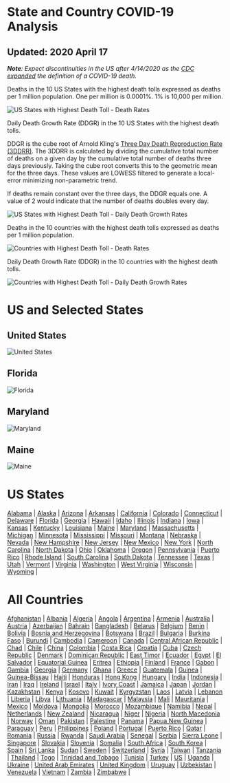 # State and Country COVID-19 Analysis #
## Updated: 2020 April 17 ##

***Note**:  Expect discontinuities in the US after 4/14/2020 as the [CDC](CDC "https://www.cdc.gov/coronavirus/2019-ncov/cases-updates/cases-in-us.html") [expanded](expanded "https://i0.wp.com/wattsupwiththat.com/wp-content/uploads/2020/04/another-case-of-covid.png?w=721&ssl=1") the definition of a COVID-19 death.*

Deaths in the 10 US States with the highest death tolls expressed as deaths per 1 million population. One per million is 0.0001%.  1% is 10,000 per million.

![US States with Highest Death Toll - Death Rates](https://github.com/lintondf/COVIDtoTimeSeries/raw/master/analysis/States10WorstDeathRates.png)

Daily Death Growth Rate (DDGR) in the 10 US States with the highest death tolls.

DDGR is the cube root of Arnold Kling's [Three Day Death Reproduction Rate (3DDRR)](http://www.arnoldkling.com/blog/the-3ddrr/).  The 3DDRR is calculated by dividing the cumulative total number of deaths on a given day by the  cumulative total number of deaths three days previously.  Taking the cube root converts this to the geometric mean for the three days.  These values are LOWESS filtered to generate a local-error minimizing non-parametric trend.

If deaths remain constant over the three days, the DDGR equals one.  A value of 2 would indicate that the number of deaths doubles every day.

![US States with Highest Death Toll - Daily Death Growth Rates](https://github.com/lintondf/COVIDtoTimeSeries/raw/master/analysis/States10WorstDDGR.png)

Deaths in the 10 countries with the highest death tolls expressed as deaths per 1 million population. 

![Countries with Highest Death Toll - Death Rates](https://github.com/lintondf/COVIDtoTimeSeries/raw/master/analysis/Countries10WorstDeathRates.png)

Daily Death Growth Rate (DDGR) in the 10 countries with the highest death tolls.

![Countries with Highest Death Toll - Daily Death Growth Rates](https://github.com/lintondf/COVIDtoTimeSeries/raw/master/analysis/Countries10WorstDDGR.png)

# US and Selected States #
## United States ##
![United States](https://github.com/lintondf/COVIDtoTimeSeries/raw/master/analysis/countries/US.png)

## Florida ##
![Florida](https://github.com/lintondf/COVIDtoTimeSeries/raw/master/analysis/states/Florida.png)

## Maryland ##
![Maryland](https://github.com/lintondf/COVIDtoTimeSeries/raw/master/analysis/states/Maryland.png)

## Maine ##
![Maine](https://github.com/lintondf/COVIDtoTimeSeries/raw/master/analysis/states/Maine.png)

# US States #
<!---states[-->
[Alabama](https://github.com/lintondf/COVIDtoTimeSeries/raw/master/analysis/states/Alabama.png) &#124; 
[Alaska](https://github.com/lintondf/COVIDtoTimeSeries/raw/master/analysis/states/Alaska.png) &#124; 
[Arizona](https://github.com/lintondf/COVIDtoTimeSeries/raw/master/analysis/states/Arizona.png) &#124; 
[Arkansas](https://github.com/lintondf/COVIDtoTimeSeries/raw/master/analysis/states/Arkansas.png) &#124; 
[California](https://github.com/lintondf/COVIDtoTimeSeries/raw/master/analysis/states/California.png) &#124; 
[Colorado](https://github.com/lintondf/COVIDtoTimeSeries/raw/master/analysis/states/Colorado.png) &#124; 
[Connecticut](https://github.com/lintondf/COVIDtoTimeSeries/raw/master/analysis/states/Connecticut.png) &#124; 
[Delaware](https://github.com/lintondf/COVIDtoTimeSeries/raw/master/analysis/states/Delaware.png) &#124; 
[Florida](https://github.com/lintondf/COVIDtoTimeSeries/raw/master/analysis/states/Florida.png) &#124; 
[Georgia](https://github.com/lintondf/COVIDtoTimeSeries/raw/master/analysis/states/Georgia.png) &#124; 
[Hawaii](https://github.com/lintondf/COVIDtoTimeSeries/raw/master/analysis/states/Hawaii.png) &#124; 
[Idaho](https://github.com/lintondf/COVIDtoTimeSeries/raw/master/analysis/states/Idaho.png) &#124; 
[Illinois](https://github.com/lintondf/COVIDtoTimeSeries/raw/master/analysis/states/Illinois.png) &#124; 
[Indiana](https://github.com/lintondf/COVIDtoTimeSeries/raw/master/analysis/states/Indiana.png) &#124; 
[Iowa](https://github.com/lintondf/COVIDtoTimeSeries/raw/master/analysis/states/Iowa.png) &#124; 
[Kansas](https://github.com/lintondf/COVIDtoTimeSeries/raw/master/analysis/states/Kansas.png) &#124; 
[Kentucky](https://github.com/lintondf/COVIDtoTimeSeries/raw/master/analysis/states/Kentucky.png) &#124; 
[Louisiana](https://github.com/lintondf/COVIDtoTimeSeries/raw/master/analysis/states/Louisiana.png) &#124; 
[Maine](https://github.com/lintondf/COVIDtoTimeSeries/raw/master/analysis/states/Maine.png) &#124; 
[Maryland](https://github.com/lintondf/COVIDtoTimeSeries/raw/master/analysis/states/Maryland.png) &#124; 
[Massachusetts](https://github.com/lintondf/COVIDtoTimeSeries/raw/master/analysis/states/Massachusetts.png) &#124; 
[Michigan](https://github.com/lintondf/COVIDtoTimeSeries/raw/master/analysis/states/Michigan.png) &#124; 
[Minnesota](https://github.com/lintondf/COVIDtoTimeSeries/raw/master/analysis/states/Minnesota.png) &#124; 
[Mississippi](https://github.com/lintondf/COVIDtoTimeSeries/raw/master/analysis/states/Mississippi.png) &#124; 
[Missouri](https://github.com/lintondf/COVIDtoTimeSeries/raw/master/analysis/states/Missouri.png) &#124; 
[Montana](https://github.com/lintondf/COVIDtoTimeSeries/raw/master/analysis/states/Montana.png) &#124; 
[Nebraska](https://github.com/lintondf/COVIDtoTimeSeries/raw/master/analysis/states/Nebraska.png) &#124; 
[Nevada](https://github.com/lintondf/COVIDtoTimeSeries/raw/master/analysis/states/Nevada.png) &#124; 
[New Hampshire](https://github.com/lintondf/COVIDtoTimeSeries/raw/master/analysis/states/New%20Hampshire.png) &#124; 
[New Jersey](https://github.com/lintondf/COVIDtoTimeSeries/raw/master/analysis/states/New%20Jersey.png) &#124; 
[New Mexico](https://github.com/lintondf/COVIDtoTimeSeries/raw/master/analysis/states/New%20Mexico.png) &#124; 
[New York](https://github.com/lintondf/COVIDtoTimeSeries/raw/master/analysis/states/New%20York.png) &#124; 
[North Carolina](https://github.com/lintondf/COVIDtoTimeSeries/raw/master/analysis/states/North%20Carolina.png) &#124; 
[North Dakota](https://github.com/lintondf/COVIDtoTimeSeries/raw/master/analysis/states/North%20Dakota.png) &#124; 
[Ohio](https://github.com/lintondf/COVIDtoTimeSeries/raw/master/analysis/states/Ohio.png) &#124; 
[Oklahoma](https://github.com/lintondf/COVIDtoTimeSeries/raw/master/analysis/states/Oklahoma.png) &#124; 
[Oregon](https://github.com/lintondf/COVIDtoTimeSeries/raw/master/analysis/states/Oregon.png) &#124; 
[Pennsylvania](https://github.com/lintondf/COVIDtoTimeSeries/raw/master/analysis/states/Pennsylvania.png) &#124; 
[Puerto Rico](https://github.com/lintondf/COVIDtoTimeSeries/raw/master/analysis/states/Puerto%20Rico.png) &#124; 
[Rhode Island](https://github.com/lintondf/COVIDtoTimeSeries/raw/master/analysis/states/Rhode%20Island.png) &#124; 
[South Carolina](https://github.com/lintondf/COVIDtoTimeSeries/raw/master/analysis/states/South%20Carolina.png) &#124; 
[South Dakota](https://github.com/lintondf/COVIDtoTimeSeries/raw/master/analysis/states/South%20Dakota.png) &#124; 
[Tennessee](https://github.com/lintondf/COVIDtoTimeSeries/raw/master/analysis/states/Tennessee.png) &#124; 
[Texas](https://github.com/lintondf/COVIDtoTimeSeries/raw/master/analysis/states/Texas.png) &#124; 
[Utah](https://github.com/lintondf/COVIDtoTimeSeries/raw/master/analysis/states/Utah.png) &#124; 
[Vermont](https://github.com/lintondf/COVIDtoTimeSeries/raw/master/analysis/states/Vermont.png) &#124; 
[Virginia](https://github.com/lintondf/COVIDtoTimeSeries/raw/master/analysis/states/Virginia.png) &#124; 
[Washington](https://github.com/lintondf/COVIDtoTimeSeries/raw/master/analysis/states/Washington.png) &#124; 
[West Virginia](https://github.com/lintondf/COVIDtoTimeSeries/raw/master/analysis/states/West%20Virginia.png) &#124; 
[Wisconsin](https://github.com/lintondf/COVIDtoTimeSeries/raw/master/analysis/states/Wisconsin.png) &#124; 
[Wyoming](https://github.com/lintondf/COVIDtoTimeSeries/raw/master/analysis/states/Wyoming.png) &#124; 
<!---]states-->

# All Countries # 
<!---countries[-->
[Afghanistan](https://github.com/lintondf/COVIDtoTimeSeries/raw/master/analysis/countries/Afghanistan.png) &#124; 
[Albania](https://github.com/lintondf/COVIDtoTimeSeries/raw/master/analysis/countries/Albania.png) &#124; 
[Algeria](https://github.com/lintondf/COVIDtoTimeSeries/raw/master/analysis/countries/Algeria.png) &#124; 
[Angola](https://github.com/lintondf/COVIDtoTimeSeries/raw/master/analysis/countries/Angola.png) &#124; 
[Argentina](https://github.com/lintondf/COVIDtoTimeSeries/raw/master/analysis/countries/Argentina.png) &#124; 
[Armenia](https://github.com/lintondf/COVIDtoTimeSeries/raw/master/analysis/countries/Armenia.png) &#124; 
[Australia](https://github.com/lintondf/COVIDtoTimeSeries/raw/master/analysis/countries/Australia.png) &#124; 
[Austria](https://github.com/lintondf/COVIDtoTimeSeries/raw/master/analysis/countries/Austria.png) &#124; 
[Azerbaijan](https://github.com/lintondf/COVIDtoTimeSeries/raw/master/analysis/countries/Azerbaijan.png) &#124; 
[Bahrain](https://github.com/lintondf/COVIDtoTimeSeries/raw/master/analysis/countries/Bahrain.png) &#124; 
[Bangladesh](https://github.com/lintondf/COVIDtoTimeSeries/raw/master/analysis/countries/Bangladesh.png) &#124; 
[Belarus](https://github.com/lintondf/COVIDtoTimeSeries/raw/master/analysis/countries/Belarus.png) &#124; 
[Belgium](https://github.com/lintondf/COVIDtoTimeSeries/raw/master/analysis/countries/Belgium.png) &#124; 
[Benin](https://github.com/lintondf/COVIDtoTimeSeries/raw/master/analysis/countries/Benin.png) &#124; 
[Bolivia](https://github.com/lintondf/COVIDtoTimeSeries/raw/master/analysis/countries/Bolivia.png) &#124; 
[Bosnia and Herzegovina](https://github.com/lintondf/COVIDtoTimeSeries/raw/master/analysis/countries/Bosnia%20and%20Herzegovina.png) &#124; 
[Botswana](https://github.com/lintondf/COVIDtoTimeSeries/raw/master/analysis/countries/Botswana.png) &#124; 
[Brazil](https://github.com/lintondf/COVIDtoTimeSeries/raw/master/analysis/countries/Brazil.png) &#124; 
[Bulgaria](https://github.com/lintondf/COVIDtoTimeSeries/raw/master/analysis/countries/Bulgaria.png) &#124; 
[Burkina Faso](https://github.com/lintondf/COVIDtoTimeSeries/raw/master/analysis/countries/Burkina%20Faso.png) &#124; 
[Burundi](https://github.com/lintondf/COVIDtoTimeSeries/raw/master/analysis/countries/Burundi.png) &#124; 
[Cambodia](https://github.com/lintondf/COVIDtoTimeSeries/raw/master/analysis/countries/Cambodia.png) &#124; 
[Cameroon](https://github.com/lintondf/COVIDtoTimeSeries/raw/master/analysis/countries/Cameroon.png) &#124; 
[Canada](https://github.com/lintondf/COVIDtoTimeSeries/raw/master/analysis/countries/Canada.png) &#124; 
[Central African Republic](https://github.com/lintondf/COVIDtoTimeSeries/raw/master/analysis/countries/Central%20African%20Republic.png) &#124; 
[Chad](https://github.com/lintondf/COVIDtoTimeSeries/raw/master/analysis/countries/Chad.png) &#124; 
[Chile](https://github.com/lintondf/COVIDtoTimeSeries/raw/master/analysis/countries/Chile.png) &#124; 
[China](https://github.com/lintondf/COVIDtoTimeSeries/raw/master/analysis/countries/China.png) &#124; 
[Colombia](https://github.com/lintondf/COVIDtoTimeSeries/raw/master/analysis/countries/Colombia.png) &#124; 
[Costa Rica](https://github.com/lintondf/COVIDtoTimeSeries/raw/master/analysis/countries/Costa%20Rica.png) &#124; 
[Croatia](https://github.com/lintondf/COVIDtoTimeSeries/raw/master/analysis/countries/Croatia.png) &#124; 
[Cuba](https://github.com/lintondf/COVIDtoTimeSeries/raw/master/analysis/countries/Cuba.png) &#124; 
[Czech Republic](https://github.com/lintondf/COVIDtoTimeSeries/raw/master/analysis/countries/Czech%20Republic.png) &#124; 
[Denmark](https://github.com/lintondf/COVIDtoTimeSeries/raw/master/analysis/countries/Denmark.png) &#124; 
[Dominican Republic](https://github.com/lintondf/COVIDtoTimeSeries/raw/master/analysis/countries/Dominican%20Republic.png) &#124; 
[East Timor](https://github.com/lintondf/COVIDtoTimeSeries/raw/master/analysis/countries/East%20Timor.png) &#124; 
[Ecuador](https://github.com/lintondf/COVIDtoTimeSeries/raw/master/analysis/countries/Ecuador.png) &#124; 
[Egypt](https://github.com/lintondf/COVIDtoTimeSeries/raw/master/analysis/countries/Egypt.png) &#124; 
[El Salvador](https://github.com/lintondf/COVIDtoTimeSeries/raw/master/analysis/countries/El%20Salvador.png) &#124; 
[Equatorial Guinea](https://github.com/lintondf/COVIDtoTimeSeries/raw/master/analysis/countries/Equatorial%20Guinea.png) &#124; 
[Eritrea](https://github.com/lintondf/COVIDtoTimeSeries/raw/master/analysis/countries/Eritrea.png) &#124; 
[Ethiopia](https://github.com/lintondf/COVIDtoTimeSeries/raw/master/analysis/countries/Ethiopia.png) &#124; 
[Finland](https://github.com/lintondf/COVIDtoTimeSeries/raw/master/analysis/countries/Finland.png) &#124; 
[France](https://github.com/lintondf/COVIDtoTimeSeries/raw/master/analysis/countries/France.png) &#124; 
[Gabon](https://github.com/lintondf/COVIDtoTimeSeries/raw/master/analysis/countries/Gabon.png) &#124; 
[Gambia](https://github.com/lintondf/COVIDtoTimeSeries/raw/master/analysis/countries/Gambia.png) &#124; 
[Georgia](https://github.com/lintondf/COVIDtoTimeSeries/raw/master/analysis/countries/Georgia.png) &#124; 
[Germany](https://github.com/lintondf/COVIDtoTimeSeries/raw/master/analysis/countries/Germany.png) &#124; 
[Ghana](https://github.com/lintondf/COVIDtoTimeSeries/raw/master/analysis/countries/Ghana.png) &#124; 
[Greece](https://github.com/lintondf/COVIDtoTimeSeries/raw/master/analysis/countries/Greece.png) &#124; 
[Guatemala](https://github.com/lintondf/COVIDtoTimeSeries/raw/master/analysis/countries/Guatemala.png) &#124; 
[Guinea](https://github.com/lintondf/COVIDtoTimeSeries/raw/master/analysis/countries/Guinea.png) &#124; 
[Guinea-Bissau](https://github.com/lintondf/COVIDtoTimeSeries/raw/master/analysis/countries/Guinea-Bissau.png) &#124; 
[Haiti](https://github.com/lintondf/COVIDtoTimeSeries/raw/master/analysis/countries/Haiti.png) &#124; 
[Honduras](https://github.com/lintondf/COVIDtoTimeSeries/raw/master/analysis/countries/Honduras.png) &#124; 
[Hong Kong](https://github.com/lintondf/COVIDtoTimeSeries/raw/master/analysis/countries/Hong%20Kong.png) &#124; 
[Hungary](https://github.com/lintondf/COVIDtoTimeSeries/raw/master/analysis/countries/Hungary.png) &#124; 
[India](https://github.com/lintondf/COVIDtoTimeSeries/raw/master/analysis/countries/India.png) &#124; 
[Indonesia](https://github.com/lintondf/COVIDtoTimeSeries/raw/master/analysis/countries/Indonesia.png) &#124; 
[Iran](https://github.com/lintondf/COVIDtoTimeSeries/raw/master/analysis/countries/Iran.png) &#124; 
[Iraq](https://github.com/lintondf/COVIDtoTimeSeries/raw/master/analysis/countries/Iraq.png) &#124; 
[Ireland](https://github.com/lintondf/COVIDtoTimeSeries/raw/master/analysis/countries/Ireland.png) &#124; 
[Israel](https://github.com/lintondf/COVIDtoTimeSeries/raw/master/analysis/countries/Israel.png) &#124; 
[Italy](https://github.com/lintondf/COVIDtoTimeSeries/raw/master/analysis/countries/Italy.png) &#124; 
[Ivory Coast](https://github.com/lintondf/COVIDtoTimeSeries/raw/master/analysis/countries/Ivory%20Coast.png) &#124; 
[Jamaica](https://github.com/lintondf/COVIDtoTimeSeries/raw/master/analysis/countries/Jamaica.png) &#124; 
[Japan](https://github.com/lintondf/COVIDtoTimeSeries/raw/master/analysis/countries/Japan.png) &#124; 
[Jordan](https://github.com/lintondf/COVIDtoTimeSeries/raw/master/analysis/countries/Jordan.png) &#124; 
[Kazakhstan](https://github.com/lintondf/COVIDtoTimeSeries/raw/master/analysis/countries/Kazakhstan.png) &#124; 
[Kenya](https://github.com/lintondf/COVIDtoTimeSeries/raw/master/analysis/countries/Kenya.png) &#124; 
[Kosovo](https://github.com/lintondf/COVIDtoTimeSeries/raw/master/analysis/countries/Kosovo.png) &#124; 
[Kuwait](https://github.com/lintondf/COVIDtoTimeSeries/raw/master/analysis/countries/Kuwait.png) &#124; 
[Kyrgyzstan](https://github.com/lintondf/COVIDtoTimeSeries/raw/master/analysis/countries/Kyrgyzstan.png) &#124; 
[Laos](https://github.com/lintondf/COVIDtoTimeSeries/raw/master/analysis/countries/Laos.png) &#124; 
[Latvia](https://github.com/lintondf/COVIDtoTimeSeries/raw/master/analysis/countries/Latvia.png) &#124; 
[Lebanon](https://github.com/lintondf/COVIDtoTimeSeries/raw/master/analysis/countries/Lebanon.png) &#124; 
[Liberia](https://github.com/lintondf/COVIDtoTimeSeries/raw/master/analysis/countries/Liberia.png) &#124; 
[Libya](https://github.com/lintondf/COVIDtoTimeSeries/raw/master/analysis/countries/Libya.png) &#124; 
[Lithuania](https://github.com/lintondf/COVIDtoTimeSeries/raw/master/analysis/countries/Lithuania.png) &#124; 
[Madagascar](https://github.com/lintondf/COVIDtoTimeSeries/raw/master/analysis/countries/Madagascar.png) &#124; 
[Malaysia](https://github.com/lintondf/COVIDtoTimeSeries/raw/master/analysis/countries/Malaysia.png) &#124; 
[Mali](https://github.com/lintondf/COVIDtoTimeSeries/raw/master/analysis/countries/Mali.png) &#124; 
[Mauritania](https://github.com/lintondf/COVIDtoTimeSeries/raw/master/analysis/countries/Mauritania.png) &#124; 
[Mexico](https://github.com/lintondf/COVIDtoTimeSeries/raw/master/analysis/countries/Mexico.png) &#124; 
[Moldova](https://github.com/lintondf/COVIDtoTimeSeries/raw/master/analysis/countries/Moldova.png) &#124; 
[Mongolia](https://github.com/lintondf/COVIDtoTimeSeries/raw/master/analysis/countries/Mongolia.png) &#124; 
[Morocco](https://github.com/lintondf/COVIDtoTimeSeries/raw/master/analysis/countries/Morocco.png) &#124; 
[Mozambique](https://github.com/lintondf/COVIDtoTimeSeries/raw/master/analysis/countries/Mozambique.png) &#124; 
[Namibia](https://github.com/lintondf/COVIDtoTimeSeries/raw/master/analysis/countries/Namibia.png) &#124; 
[Nepal](https://github.com/lintondf/COVIDtoTimeSeries/raw/master/analysis/countries/Nepal.png) &#124; 
[Netherlands](https://github.com/lintondf/COVIDtoTimeSeries/raw/master/analysis/countries/Netherlands.png) &#124; 
[New Zealand](https://github.com/lintondf/COVIDtoTimeSeries/raw/master/analysis/countries/New%20Zealand.png) &#124; 
[Nicaragua](https://github.com/lintondf/COVIDtoTimeSeries/raw/master/analysis/countries/Nicaragua.png) &#124; 
[Niger](https://github.com/lintondf/COVIDtoTimeSeries/raw/master/analysis/countries/Niger.png) &#124; 
[Nigeria](https://github.com/lintondf/COVIDtoTimeSeries/raw/master/analysis/countries/Nigeria.png) &#124; 
[North Macedonia](https://github.com/lintondf/COVIDtoTimeSeries/raw/master/analysis/countries/North%20Macedonia.png) &#124; 
[Norway](https://github.com/lintondf/COVIDtoTimeSeries/raw/master/analysis/countries/Norway.png) &#124; 
[Oman](https://github.com/lintondf/COVIDtoTimeSeries/raw/master/analysis/countries/Oman.png) &#124; 
[Pakistan](https://github.com/lintondf/COVIDtoTimeSeries/raw/master/analysis/countries/Pakistan.png) &#124; 
[Palestine](https://github.com/lintondf/COVIDtoTimeSeries/raw/master/analysis/countries/Palestine.png) &#124; 
[Panama](https://github.com/lintondf/COVIDtoTimeSeries/raw/master/analysis/countries/Panama.png) &#124; 
[Papua New Guinea](https://github.com/lintondf/COVIDtoTimeSeries/raw/master/analysis/countries/Papua%20New%20Guinea.png) &#124; 
[Paraguay](https://github.com/lintondf/COVIDtoTimeSeries/raw/master/analysis/countries/Paraguay.png) &#124; 
[Peru](https://github.com/lintondf/COVIDtoTimeSeries/raw/master/analysis/countries/Peru.png) &#124; 
[Philippines](https://github.com/lintondf/COVIDtoTimeSeries/raw/master/analysis/countries/Philippines.png) &#124; 
[Poland](https://github.com/lintondf/COVIDtoTimeSeries/raw/master/analysis/countries/Poland.png) &#124; 
[Portugal](https://github.com/lintondf/COVIDtoTimeSeries/raw/master/analysis/countries/Portugal.png) &#124; 
[Puerto Rico](https://github.com/lintondf/COVIDtoTimeSeries/raw/master/analysis/countries/Puerto%20Rico.png) &#124; 
[Qatar](https://github.com/lintondf/COVIDtoTimeSeries/raw/master/analysis/countries/Qatar.png) &#124; 
[Romania](https://github.com/lintondf/COVIDtoTimeSeries/raw/master/analysis/countries/Romania.png) &#124; 
[Russia](https://github.com/lintondf/COVIDtoTimeSeries/raw/master/analysis/countries/Russia.png) &#124; 
[Rwanda](https://github.com/lintondf/COVIDtoTimeSeries/raw/master/analysis/countries/Rwanda.png) &#124; 
[Saudi Arabia](https://github.com/lintondf/COVIDtoTimeSeries/raw/master/analysis/countries/Saudi%20Arabia.png) &#124; 
[Senegal](https://github.com/lintondf/COVIDtoTimeSeries/raw/master/analysis/countries/Senegal.png) &#124; 
[Serbia](https://github.com/lintondf/COVIDtoTimeSeries/raw/master/analysis/countries/Serbia.png) &#124; 
[Sierra Leone](https://github.com/lintondf/COVIDtoTimeSeries/raw/master/analysis/countries/Sierra%20Leone.png) &#124; 
[Singapore](https://github.com/lintondf/COVIDtoTimeSeries/raw/master/analysis/countries/Singapore.png) &#124; 
[Slovakia](https://github.com/lintondf/COVIDtoTimeSeries/raw/master/analysis/countries/Slovakia.png) &#124; 
[Slovenia](https://github.com/lintondf/COVIDtoTimeSeries/raw/master/analysis/countries/Slovenia.png) &#124; 
[Somalia](https://github.com/lintondf/COVIDtoTimeSeries/raw/master/analysis/countries/Somalia.png) &#124; 
[South Africa](https://github.com/lintondf/COVIDtoTimeSeries/raw/master/analysis/countries/South%20Africa.png) &#124; 
[South Korea](https://github.com/lintondf/COVIDtoTimeSeries/raw/master/analysis/countries/South%20Korea.png) &#124; 
[Spain](https://github.com/lintondf/COVIDtoTimeSeries/raw/master/analysis/countries/Spain.png) &#124; 
[Sri Lanka](https://github.com/lintondf/COVIDtoTimeSeries/raw/master/analysis/countries/Sri%20Lanka.png) &#124; 
[Sudan](https://github.com/lintondf/COVIDtoTimeSeries/raw/master/analysis/countries/Sudan.png) &#124; 
[Sweden](https://github.com/lintondf/COVIDtoTimeSeries/raw/master/analysis/countries/Sweden.png) &#124; 
[Switzerland](https://github.com/lintondf/COVIDtoTimeSeries/raw/master/analysis/countries/Switzerland.png) &#124; 
[Syria](https://github.com/lintondf/COVIDtoTimeSeries/raw/master/analysis/countries/Syria.png) &#124; 
[Taiwan](https://github.com/lintondf/COVIDtoTimeSeries/raw/master/analysis/countries/Taiwan.png) &#124; 
[Tanzania](https://github.com/lintondf/COVIDtoTimeSeries/raw/master/analysis/countries/Tanzania.png) &#124; 
[Thailand](https://github.com/lintondf/COVIDtoTimeSeries/raw/master/analysis/countries/Thailand.png) &#124; 
[Togo](https://github.com/lintondf/COVIDtoTimeSeries/raw/master/analysis/countries/Togo.png) &#124; 
[Trinidad and Tobago](https://github.com/lintondf/COVIDtoTimeSeries/raw/master/analysis/countries/Trinidad%20and%20Tobago.png) &#124; 
[Tunisia](https://github.com/lintondf/COVIDtoTimeSeries/raw/master/analysis/countries/Tunisia.png) &#124; 
[Turkey](https://github.com/lintondf/COVIDtoTimeSeries/raw/master/analysis/countries/Turkey.png) &#124; 
[US](https://github.com/lintondf/COVIDtoTimeSeries/raw/master/analysis/countries/US.png) &#124; 
[Uganda](https://github.com/lintondf/COVIDtoTimeSeries/raw/master/analysis/countries/Uganda.png) &#124; 
[Ukraine](https://github.com/lintondf/COVIDtoTimeSeries/raw/master/analysis/countries/Ukraine.png) &#124; 
[United Arab Emirates](https://github.com/lintondf/COVIDtoTimeSeries/raw/master/analysis/countries/United%20Arab%20Emirates.png) &#124; 
[United Kingdom](https://github.com/lintondf/COVIDtoTimeSeries/raw/master/analysis/countries/United%20Kingdom.png) &#124; 
[Uruguay](https://github.com/lintondf/COVIDtoTimeSeries/raw/master/analysis/countries/Uruguay.png) &#124; 
[Uzbekistan](https://github.com/lintondf/COVIDtoTimeSeries/raw/master/analysis/countries/Uzbekistan.png) &#124; 
[Venezuela](https://github.com/lintondf/COVIDtoTimeSeries/raw/master/analysis/countries/Venezuela.png) &#124; 
[Vietnam](https://github.com/lintondf/COVIDtoTimeSeries/raw/master/analysis/countries/Vietnam.png) &#124; 
[Zambia](https://github.com/lintondf/COVIDtoTimeSeries/raw/master/analysis/countries/Zambia.png) &#124; 
[Zimbabwe](https://github.com/lintondf/COVIDtoTimeSeries/raw/master/analysis/countries/Zimbabwe.png) &#124; 
<!---]countries-->
